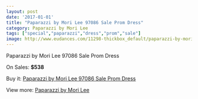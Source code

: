 ```yaml
---
layout: post
date: '2017-01-01'
title: "Paparazzi by Mori Lee 97086 Sale Prom Dress"
category: Paparazzi by Mori Lee
tags: ["special","paparazzi","dress","prom","sale"]
image: http://www.eudances.com/11298-thickbox_default/paparazzi-by-mori-lee-97086-sale-prom-dress.jpg
---
```

Paparazzi by Mori Lee 97086 Sale Prom Dress

On Sales: **$538**
<a href="https://www.eudances.com/en/paparazzi-by-mori-lee/3598-paparazzi-by-mori-lee-97086-sale-prom-dress.html"><amp-img layout="responsive" width="600" height="600" src="//www.eudances.com/11298-thickbox_default/paparazzi-by-mori-lee-97086-sale-prom-dress.jpg" alt="Paparazzi by Mori Lee 97086 Sale Prom Dress 0" /></a>
<a href="https://www.eudances.com/en/paparazzi-by-mori-lee/3598-paparazzi-by-mori-lee-97086-sale-prom-dress.html"><amp-img layout="responsive" width="600" height="600" src="//www.eudances.com/11301-thickbox_default/paparazzi-by-mori-lee-97086-sale-prom-dress.jpg" alt="Paparazzi by Mori Lee 97086 Sale Prom Dress 1" /></a>
<a href="https://www.eudances.com/en/paparazzi-by-mori-lee/3598-paparazzi-by-mori-lee-97086-sale-prom-dress.html"><amp-img layout="responsive" width="600" height="600" src="//www.eudances.com/11300-thickbox_default/paparazzi-by-mori-lee-97086-sale-prom-dress.jpg" alt="Paparazzi by Mori Lee 97086 Sale Prom Dress 2" /></a>
<a href="https://www.eudances.com/en/paparazzi-by-mori-lee/3598-paparazzi-by-mori-lee-97086-sale-prom-dress.html"><amp-img layout="responsive" width="600" height="600" src="//www.eudances.com/11299-thickbox_default/paparazzi-by-mori-lee-97086-sale-prom-dress.jpg" alt="Paparazzi by Mori Lee 97086 Sale Prom Dress 3" /></a>

Buy it: [Paparazzi by Mori Lee 97086 Sale Prom Dress](https://www.eudances.com/en/paparazzi-by-mori-lee/3598-paparazzi-by-mori-lee-97086-sale-prom-dress.html "Paparazzi by Mori Lee 97086 Sale Prom Dress")

View more: [Paparazzi by Mori Lee](https://www.eudances.com/en/78-Paparazzi-by-Mori-Lee "Paparazzi by Mori Lee")
